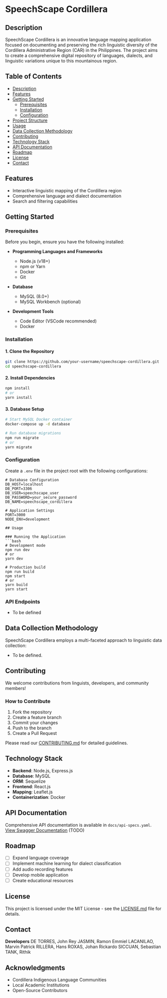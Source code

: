 # SpeechScape Cordillera

## Description
SpeechScape Cordillera is an innovative language mapping application focused on documenting and preserving the rich linguistic diversity of the Cordillera Administrative Region (CAR) in the Philippines. The project aims to create a comprehensive digital repository of languages, dialects, and linguistic variations unique to this mountainous region.

## Table of Contents
- [Description](#description)
- [Features](#features)
- [Getting Started](#getting-started)
  - [Prerequisites](#prerequisites)
  - [Installation](#installation)
  - [Configuration](#configuration)
- [Project Structure](#project-structure)
- [Usage](#usage)
- [Data Collection Methodology](#data-collection-methodology)
- [Contributing](#contributing)
- [Technology Stack](#technology-stack)
- [API Documentation](#api-documentation)
- [Roadmap](#roadmap)
- [License](#license)
- [Contact](#contact)

## Features
- Interactive linguistic mapping of the Cordillera region
- Comprehensive language and dialect documentation
- Search and filtering capabilities

## Getting Started

### Prerequisites
Before you begin, ensure you have the following installed:

- **Programming Languages and Frameworks**
  - Node.js (v18+)
  - npm or Yarn
  - Docker
  - Git

- **Database**
  - MySQL (8.0+)
  - MySQL Workbench (optional)

- **Development Tools**
  - Code Editor (VSCode recommended)
  - Docker
    
### Installation

#### 1. Clone the Repository
```bash
git clone https://github.com/your-username/speechscape-cordillera.git
cd speechscape-cordillera
```

#### 2. Install Dependencies
```bash
npm install
# or
yarn install
```

#### 3. Database Setup
```bash
# Start MySQL Docker container
docker-compose up -d database

# Run database migrations
npm run migrate
# or
yarn migrate
```

### Configuration
Create a `.env` file in the project root with the following configurations:

```env
# Database Configuration
DB_HOST=localhost
DB_PORT=3306
DB_USER=speechscape_user
DB_PASSWORD=your_secure_password
DB_NAME=speechscape_cordillera

# Application Settings
PORT=3000
NODE_ENV=development

## Usage

### Running the Application
```bash
# Development mode
npm run dev
# or
yarn dev

# Production build
npm run build
npm start
# or
yarn build
yarn start
```

### API Endpoints
- To be defined

## Data Collection Methodology
SpeechScape Cordillera employs a multi-faceted approach to linguistic data collection:
- To be defined.

## Contributing
We welcome contributions from linguists, developers, and community members!

### How to Contribute
1. Fork the repository
2. Create a feature branch
3. Commit your changes
4. Push to the branch
5. Create a Pull Request

Please read our [CONTRIBUTING.md](CONTRIBUTING.md) for detailed guidelines.

## Technology Stack
- **Backend**: Node.js, Express.js
- **Database**: MySQL
- **ORM**: Sequelize
- **Frontend**: React.js
- **Mapping**: Leaflet.js
- **Containerization**: Docker

## API Documentation
Comprehensive API documentation is available in `docs/api-specs.yaml`. 
[View Swagger Documentation](https://your-swagger-url.com) (TODO)

## Roadmap
- [ ] Expand language coverage
- [ ] Implement machine learning for dialect classification
- [ ] Add audio recording features
- [ ] Develop mobile application
- [ ] Create educational resources

## License
This project is licensed under the MIT License - see the [LICENSE.md](LICENSE.md) file for details.

## Contact
**Developers**
DE TORRES, John Rey
JASMIN, Ramon Emmiel
LACANILAO, Marvin Patrick
RILLERA, Hans
ROXAS, Johan Rickardo
SICCUAN, Sebastian
TANK, Rithik

## Acknowledgments
- Cordillera Indigenous Language Communities
- Local Academic Institutions
- Open-Source Contributors
```
